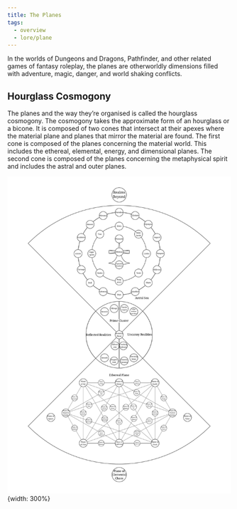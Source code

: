 ```yaml
---
title: The Planes
tags:
  - overview
  - lore/plane
---
```

In the worlds of Dungeons and Dragons, Pathfinder, and other related games of fantasy roleplay, the planes are otherworldly dimensions filled with adventure, magic, danger, and world shaking conflicts.

## Hourglass Cosmogony

The planes and the way they’re organised is called the hourglass cosmogony. The cosmogony takes the approximate form of an hourglass or a bicone. It is composed of two cones that intersect at their apexes where the material plane and planes that mirror the material are found. The first cone is composed of the planes concerning the material world. This includes the ethereal, elemental, energy, and dimensional planes. The second cone is composed of the planes concerning the metaphysical spirit and includes the astral and outer planes.

![The Hourglass Cosmogony](../../../img/cosmogony.svg){width: 300%}
